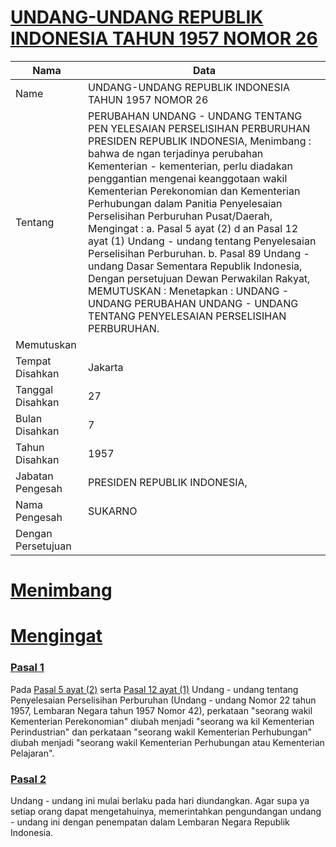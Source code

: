 # [UNDANG-UNDANG REPUBLIK INDONESIA TAHUN 1957 NOMOR 26](http://example.org/legal/peraturan/uu/1957/26)

| Nama | Data |
| ------ | ----- |
|Name|UNDANG-UNDANG REPUBLIK INDONESIA TAHUN 1957 NOMOR 26|
|Tentang| PERUBAHAN UNDANG - UNDANG TENTANG PEN YELESAIAN PERSELISIHAN PERBURUHAN PRESIDEN REPUBLIK INDONESIA, Menimbang : bahwa de ngan terjadinya perubahan Kementerian - kementerian, perlu diadakan penggantian mengenai keanggotaan wakil Kementerian Perekonomian dan Kementerian Perhubungan dalam Panitia Penyelesaian Perselisihan Perburuhan Pusat/Daerah, Mengingat : a. Pasal 5 ayat (2) d an Pasal 12 ayat (1) Undang - undang tentang Penyelesaian Perselisihan Perburuhan. b. Pasal 89 Undang - undang Dasar Sementara Republik Indonesia, Dengan persetujuan Dewan Perwakilan Rakyat, MEMUTUSKAN : Menetapkan : UNDANG - UNDANG PERUBAHAN UNDANG - UNDANG TENTANG PENYELESAIAN PERSELISIHAN PERBURUHAN.|
|Memutuskan||
|Tempat Disahkan|Jakarta|
|Tanggal Disahkan|27|
|Bulan Disahkan|7|
|Tahun Disahkan|1957|
|Jabatan Pengesah|PRESIDEN REPUBLIK INDONESIA,|
|Nama Pengesah|SUKARNO|
|Dengan Persetujuan||
# [Menimbang](http://example.org/legal/peraturan/uu/1957/26/menimbang)

# [Mengingat](http://example.org/legal/peraturan/uu/1957/26/mengingat)


### [Pasal 1](http://example.org/legal/peraturan/uu/1957/26/pasal/0001)
Pada [Pasal 5 ayat (2)](http://example.org/legal/peraturan/uu/1957/26/pasal/0001/versi/19570727/ayat/0002) serta [Pasal 12 ayat (1)](http://example.org/legal/peraturan/uu/1957/26/pasal/0001/versi/19570727/ayat/0001) Undang - undang tentang Penyelesaian Perselisihan Perburuhan (Undang - undang Nomor 22 tahun 1957, Lembaran Negara tahun 1957 Nomor 42), perkataan "seorang wakil Kementerian Perekonomian" diubah menjadi "seorang wa kil Kementerian Perindustrian" dan perkataan "seorang wakil Kementerian Perhubungan" diubah menjadi "seorang wakil Kementerian Perhubungan atau Kementerian Pelajaran".


### [Pasal 2](http://example.org/legal/peraturan/uu/1957/26/pasal/0002)
Undang - undang ini mulai berlaku pada hari diundangkan. Agar supa ya setiap orang dapat mengetahuinya, memerintahkan pengundangan undang - undang ini dengan penempatan dalam Lembaran Negara Republik Indonesia.

